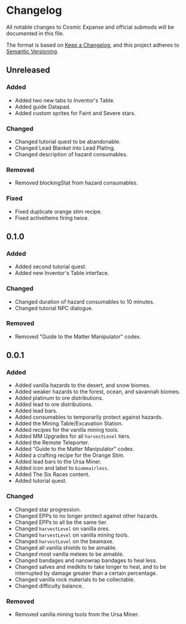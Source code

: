 # Changelog

All notable changes to Cosmic Expanse and official submods will be documented in this file.

The format is based on [Keep a Changelog](https://keepachangelog.com/en/1.1.0/),
and this project adheres to [Semantic Versioning](https://semver.org/spec/v2.0.0.html).

## Unreleased

### Added

- Added two new tabs to Inventor's Table.
- Added guide Datapad.
- Added custom sprites for Faint and Severe stars.

### Changed

- Changed tutorial quest to be abandonable.
- Changed Lead Blanket into Lead Plating.
- Changed description of hazard consumables.

### Removed

- Removed blockingStat from hazard consumables.

### Fixed

- Fixed duplicate orange stim recipe.
- Fixed activeItems firing twice.

## 0.1.0

### Added

- Added second tutorial quest.
- Added new Inventor's Table interface.

### Changed

- Changed duration of hazard consumables to 10 minutes.
- Changed tutorial NPC dialogue.

### Removed

- Removed "Guide to the Matter Manipulator" codex.

## 0.0.1

### Added

- Added vanilla hazards to the desert, and snow biomes.
- Added weaker hazards to the forest, ocean, and savannah biomes.
- Added platinum to ore distributions.
- Added lead to ore distributions.
- Added lead bars.
- Added consumables to temporarily protect against hazards.
- Added the Mining Table/Excavation Station.
- Added recipes for the vanilla mining tools.
- Added MM Upgrades for all `harvestLevel` tiers.
- Added the Remote Teleporter.
- Added "Guide to the Matter Manipulator" codex.
- Added a crafting recipe for the Orange Stim.
- Added lead bars to the Ursa Miner.
- Added icon and label to `biomeairless`.
- Added The Six Races content.
- Added tutorial quest.

### Changed

- Changed star progression.
- Changed EPPs to no longer protect against other hazards.
- Changed EPPs to all be the same tier.
- Changed `harvestLevel` on vanilla ores.
- Changed `harvestLevel` on vanilla mining tools.
- Changed `harvestLevel` on the beamaxe.
- Changed all vanilla shields to be aimable.
- Changed most vanilla melees to be aimable.
- Changed bandages and nanowrap bandages to heal less.
- Changed salves and medkits to take longer to heal, and to be interrupted by damage greater than a certain percentage.
- Changed vanilla rock materials to be collectable.
- Changed difficulty balance.

### Removed

- Removed vanilla mining tools from the Ursa Miner.